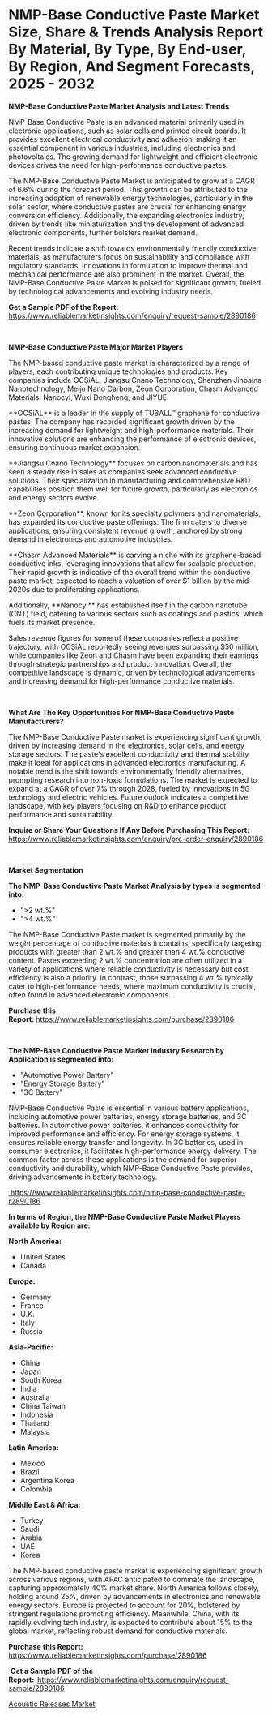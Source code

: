 <p><h1>NMP-Base Conductive Paste Market Size, Share & Trends Analysis Report By Material, By Type, By End-user, By Region, And Segment Forecasts, 2025 - 2032</h1></p><p><strong>NMP-Base Conductive Paste Market Analysis and Latest Trends</strong></p>
<p><p>NMP-Base Conductive Paste is an advanced material primarily used in electronic applications, such as solar cells and printed circuit boards. It provides excellent electrical conductivity and adhesion, making it an essential component in various industries, including electronics and photovoltaics. The growing demand for lightweight and efficient electronic devices drives the need for high-performance conductive pastes.</p><p>The NMP-Base Conductive Paste Market is anticipated to grow at a CAGR of 6.6% during the forecast period. This growth can be attributed to the increasing adoption of renewable energy technologies, particularly in the solar sector, where conductive pastes are crucial for enhancing energy conversion efficiency. Additionally, the expanding electronics industry, driven by trends like miniaturization and the development of advanced electronic components, further bolsters market demand.</p><p>Recent trends indicate a shift towards environmentally friendly conductive materials, as manufacturers focus on sustainability and compliance with regulatory standards. Innovations in formulation to improve thermal and mechanical performance are also prominent in the market. Overall, the NMP-Base Conductive Paste Market is poised for significant growth, fueled by technological advancements and evolving industry needs.</p></p>
<p><strong>Get a Sample PDF of the Report:&nbsp;</strong> <a href="https://www.reliablemarketinsights.com/enquiry/request-sample/2890186?utm_campaign=3168&utm_medium=2&utm_source=Github&utm_content=ia&utm_term=14032025&utm_id=nmp-base-conductive-paste">https://www.reliablemarketinsights.com/enquiry/request-sample/2890186</a></p>
<p>&nbsp;</p>
<p><strong>NMP-Base Conductive Paste Major Market Players</strong></p>
<p><p>The NMP-based conductive paste market is characterized by a range of players, each contributing unique technologies and products. Key companies include OCSiAL, Jiangsu Cnano Technology, Shenzhen Jinbaina Nanotechnology, Meijo Nano Carbon, Zeon Corporation, Chasm Advanced Materials, Nanocyl, Wuxi Dongheng, and JIYUE.</p><p>**OCSiAL** is a leader in the supply of TUBALL™ graphene for conductive pastes. The company has recorded significant growth driven by the increasing demand for lightweight and high-performance materials. Their innovative solutions are enhancing the performance of electronic devices, ensuring continuous market expansion. </p><p>**Jiangsu Cnano Technology** focuses on carbon nanomaterials and has seen a steady rise in sales as companies seek advanced conductive solutions. Their specialization in manufacturing and comprehensive R&D capabilities position them well for future growth, particularly as electronics and energy sectors evolve.</p><p>**Zeon Corporation**, known for its specialty polymers and nanomaterials, has expanded its conductive paste offerings. The firm caters to diverse applications, ensuring consistent revenue growth, anchored by strong demand in electronics and automotive industries.</p><p>**Chasm Advanced Materials** is carving a niche with its graphene-based conductive inks, leveraging innovations that allow for scalable production. Their rapid growth is indicative of the overall trend within the conductive paste market, expected to reach a valuation of over $1 billion by the mid-2020s due to proliferating applications. </p><p>Additionally, **Nanocyl** has established itself in the carbon nanotube (CNT) field, catering to various sectors such as coatings and plastics, which fuels its market presence.</p><p>Sales revenue figures for some of these companies reflect a positive trajectory, with OCSiAL reportedly seeing revenues surpassing $50 million, while companies like Zeon and Chasm have been expanding their earnings through strategic partnerships and product innovation. Overall, the competitive landscape is dynamic, driven by technological advancements and increasing demand for high-performance conductive materials.</p></p>
<p>&nbsp;</p>
<p><strong>What Are The Key Opportunities For NMP-Base Conductive Paste Manufacturers?</strong></p>
<p><p>The NMP-Base Conductive Paste market is experiencing significant growth, driven by increasing demand in the electronics, solar cells, and energy storage sectors. The paste's excellent conductivity and thermal stability make it ideal for applications in advanced electronics manufacturing. A notable trend is the shift towards environmentally friendly alternatives, prompting research into non-toxic formulations. The market is expected to expand at a CAGR of over 7% through 2028, fueled by innovations in 5G technology and electric vehicles. Future outlook indicates a competitive landscape, with key players focusing on R&D to enhance product performance and sustainability.</p></p>
<p><strong>Inquire or Share Your Questions If Any Before Purchasing This Report:</strong> <a href="https://www.reliablemarketinsights.com/enquiry/pre-order-enquiry/2890186?utm_campaign=3168&utm_medium=2&utm_source=Github&utm_content=ia&utm_term=14032025&utm_id=nmp-base-conductive-paste">https://www.reliablemarketinsights.com/enquiry/pre-order-enquiry/2890186</a></p>
<p>&nbsp;</p>
<p><strong>Market Segmentation</strong></p>
<p><strong>The NMP-Base Conductive Paste Market Analysis by types is segmented into:</strong></p>
<p><ul><li>">2 wt.%"</li><li>">4 wt.%"</li></ul></p>
<p><p>The NMP-Base Conductive Paste market is segmented primarily by the weight percentage of conductive materials it contains, specifically targeting products with greater than 2 wt.% and greater than 4 wt.% conductive content. Pastes exceeding 2 wt.% concentration are often utilized in a variety of applications where reliable conductivity is necessary but cost efficiency is also a priority. In contrast, those surpassing 4 wt.% typically cater to high-performance needs, where maximum conductivity is crucial, often found in advanced electronic components.</p></p>
<p><strong>Purchase this Report:&nbsp;</strong><a href="https://www.reliablemarketinsights.com/purchase/2890186?utm_campaign=3168&utm_medium=2&utm_source=Github&utm_content=ia&utm_term=14032025&utm_id=nmp-base-conductive-paste">https://www.reliablemarketinsights.com/purchase/2890186</a></p>
<p>&nbsp;</p>
<p><strong>The NMP-Base Conductive Paste Market Industry Research by Application is segmented into:</strong></p>
<p><ul><li>"Automotive Power Battery"</li><li>"Energy Storage Battery"</li><li>"3C Battery"</li></ul></p>
<p><p>NMP-Base Conductive Paste is essential in various battery applications, including automotive power batteries, energy storage batteries, and 3C batteries. In automotive power batteries, it enhances conductivity for improved performance and efficiency. For energy storage systems, it ensures reliable energy transfer and longevity. In 3C batteries, used in consumer electronics, it facilitates high-performance energy delivery. The common factor across these applications is the demand for superior conductivity and durability, which NMP-Base Conductive Paste provides, driving advancements in battery technology.</p></p>
<p><a href="https://www.reliablemarketinsights.com/nmp-base-conductive-paste-r2890186?utm_campaign=3168&utm_medium=2&utm_source=Github&utm_content=ia&utm_term=14032025&utm_id=nmp-base-conductive-paste">&nbsp;https://www.reliablemarketinsights.com/nmp-base-conductive-paste-r2890186</a></p>
<p><strong>In terms of Region, the NMP-Base Conductive Paste Market Players available by Region are:</strong></p>
<p>
    <p> <strong> North America: </strong>
        <ul>
            <li>United States</li>
            <li>Canada</li>
        </ul>
        </p> 
    <p> <strong> Europe: </strong>
        <ul>
            <li>Germany</li>
            <li>France</li>
            <li>U.K.</li>
            <li>Italy</li>
            <li>Russia</li>
        </ul>
        </p> 
    <p> <strong> Asia-Pacific: </strong>
        <ul>
            <li>China</li>
            <li>Japan</li>
            <li>South Korea</li>
            <li>India</li>
            <li>Australia</li>
            <li>China Taiwan</li>
            <li>Indonesia</li>
            <li>Thailand</li>
            <li>Malaysia</li>
        </ul>
        </p> 
    <p> <strong> Latin America: </strong>
        <ul>
            <li>Mexico</li>
            <li>Brazil</li>
            <li>Argentina Korea</li>
            <li>Colombia</li>
        </ul>
        </p> 
    <p> <strong> Middle East & Africa: </strong>
        <ul>
            <li>Turkey</li>
            <li>Saudi</li>
            <li>Arabia</li>
            <li>UAE</li>
            <li>Korea</li>
        </ul>
    </p>
    </p>
<p><p>The NMP-based conductive paste market is experiencing significant growth across various regions, with APAC anticipated to dominate the landscape, capturing approximately 40% market share. North America follows closely, holding around 25%, driven by advancements in electronics and renewable energy sectors. Europe is projected to account for 20%, bolstered by stringent regulations promoting efficiency. Meanwhile, China, with its rapidly evolving tech industry, is expected to contribute about 15% to the global market, reflecting robust demand for conductive materials.</p></p>
<p><strong>Purchase this Report: </strong><a href="https://www.reliablemarketinsights.com/purchase/2890186?utm_campaign=3168&utm_medium=2&utm_source=Github&utm_content=ia&utm_term=14032025&utm_id=nmp-base-conductive-paste">https://www.reliablemarketinsights.com/purchase/2890186</a></p>
<p>&nbsp;<strong>Get a Sample PDF of the Report:&nbsp;&nbsp;</strong><a href="https://www.reliablemarketinsights.com/enquiry/request-sample/2890186?utm_campaign=3168&utm_medium=2&utm_source=Github&utm_content=ia&utm_term=14032025&utm_id=nmp-base-conductive-paste">https://www.reliablemarketinsights.com/enquiry/request-sample/2890186</a></p>
<p><strong></strong></p>
<p><p><a href="https://github.com/viipposahko25/Market-Research-Report-List-1/blob/main/acoustic-releases-market.md?utm_campaign=3168&utm_medium=2&utm_source=Github&utm_content=ia&utm_term=14032025&utm_id=nmp-base-conductive-paste">Acoustic Releases Market</a></p></p>